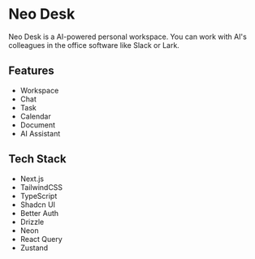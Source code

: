 # Neo Desk
Neo Desk is a AI-powered personal workspace.
You can work with AI's colleagues in the office software like Slack or Lark.

## Features
- Workspace
- Chat
- Task
- Calendar
- Document 
- AI Assistant

## Tech Stack

- Next.js
- TailwindCSS
- TypeScript
- Shadcn UI
- Better Auth
- Drizzle
- Neon
- React Query
- Zustand
